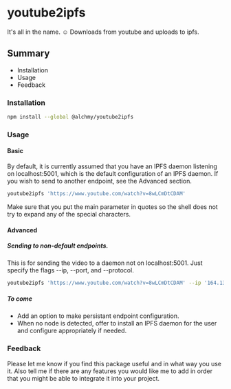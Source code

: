 # youtube2ipfs

It's all in the name. ☺ Downloads from youtube and uploads to ipfs.

## Summary

* Installation
* Usage
* Feedback

### Installation

```bash
npm install --global @alchmy/youtube2ipfs
```

### Usage

#### Basic

By default, it is currently assumed that you have an IPFS daemon listening on localhost:5001, which is the default configuration of an IPFS daemon. If you wish to send to another endpoint, see the Advanced section.

```bash
youtube2ipfs 'https://www.youtube.com/watch?v=8wLCmDtCDAM'
```

Make sure that you put the main parameter in quotes so the shell does not try to expand any of the special characters.

#### Advanced


##### Sending to non-default endpoints.
This is for sending the video to a daemon not on localhost:5001. Just specify the flags --ip, --port, and --protocol.

```bash
youtube2ipfs 'https://www.youtube.com/watch?v=8wLCmDtCDAM' --ip '164.13.543.32' --port '3454' --protocol 'http'
```

##### To come

* Add an option to make persistant endpoint configuration. 
* When no node is detected, offer to install an IPFS daemon for the user and configure appropriately if needed.


### Feedback

Please let me know if you find this package useful and in what way you use it. Also tell me if there are any features you would like me to add in order that you might be able to integrate it into your project. 
